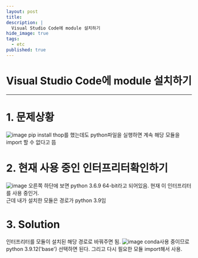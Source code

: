 ```yaml
---
layout: post
title: 
description: |
  Visual Studio Code에 module 설치하기
hide_image: true
tags:
  - etc
published: true
---
```


# Visual Studio Code에 module 설치하기
* * *

# 1. 문제상황
![image](https://user-images.githubusercontent.com/69246778/181211569-8362ecc4-7b31-478d-8320-7420b98480ac.png)
pip install thop를 했는데도 python파일을 실행하면 계속 해당 모듈을 import 할 수 없다고 뜸


# 2. 현재 사용 중인 인터프리터확인하기
![image](https://user-images.githubusercontent.com/69246778/181211724-a08b817d-a24a-49b5-860d-41f99a1774b7.png)
오른쪽 하단에 보면 python 3.6.9 64-bit라고 되어있음. 현재 이 인터프리터를 사용 중인거.   
근데 내가 설치한 모듈은 경로가 python 3.9임

# 3. Solution
인터프리터를 모듈이 설치된 해당 경로로 바꿔주면 됨.
![image](https://user-images.githubusercontent.com/69246778/181212031-4808825b-07af-429d-830d-c00005805853.png)
conda사용 중이므로 python 3.9.12('base') 선택하면 된다. 그리고 다시 필요한 모듈 import해서 사용.
